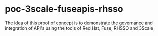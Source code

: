 # poc-3scale-fuseapis-rhsso
The idea of ​​this proof of concept is to demonstrate the governance and integration of API's using the tools of Red Hat, Fuse, RHSSO and 3Scale
